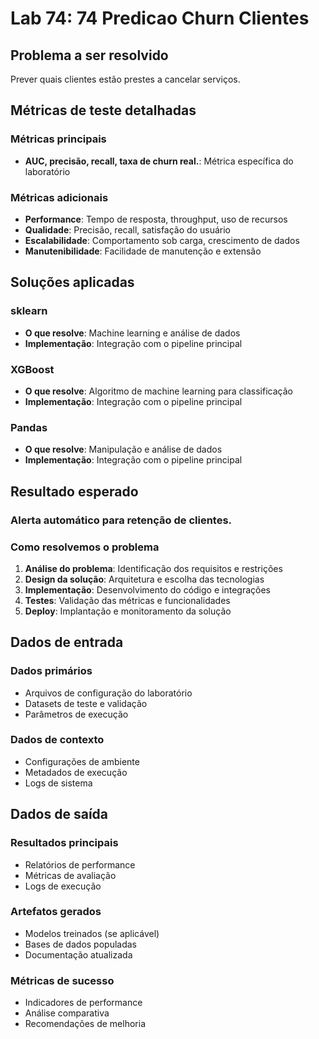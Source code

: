 # Lab 74: 74 Predicao Churn Clientes

## Problema a ser resolvido

Prever quais clientes estão prestes a cancelar serviços.

## Métricas de teste detalhadas

### Métricas principais
- **AUC, precisão, recall, taxa de churn real.**: Métrica específica do laboratório

### Métricas adicionais
- **Performance**: Tempo de resposta, throughput, uso de recursos
- **Qualidade**: Precisão, recall, satisfação do usuário
- **Escalabilidade**: Comportamento sob carga, crescimento de dados
- **Manutenibilidade**: Facilidade de manutenção e extensão

## Soluções aplicadas

### sklearn
- **O que resolve**: Machine learning e análise de dados
- **Implementação**: Integração com o pipeline principal

### XGBoost
- **O que resolve**: Algoritmo de machine learning para classificação
- **Implementação**: Integração com o pipeline principal

### Pandas
- **O que resolve**: Manipulação e análise de dados
- **Implementação**: Integração com o pipeline principal

## Resultado esperado

### Alerta automático para retenção de clientes.

### Como resolvemos o problema
1. **Análise do problema**: Identificação dos requisitos e restrições
2. **Design da solução**: Arquitetura e escolha das tecnologias
3. **Implementação**: Desenvolvimento do código e integrações
4. **Testes**: Validação das métricas e funcionalidades
5. **Deploy**: Implantação e monitoramento da solução

## Dados de entrada

### Dados primários
- Arquivos de configuração do laboratório
- Datasets de teste e validação
- Parâmetros de execução

### Dados de contexto
- Configurações de ambiente
- Metadados de execução
- Logs de sistema

## Dados de saída

### Resultados principais
- Relatórios de performance
- Métricas de avaliação
- Logs de execução

### Artefatos gerados
- Modelos treinados (se aplicável)
- Bases de dados populadas
- Documentação atualizada

### Métricas de sucesso
- Indicadores de performance
- Análise comparativa
- Recomendações de melhoria
